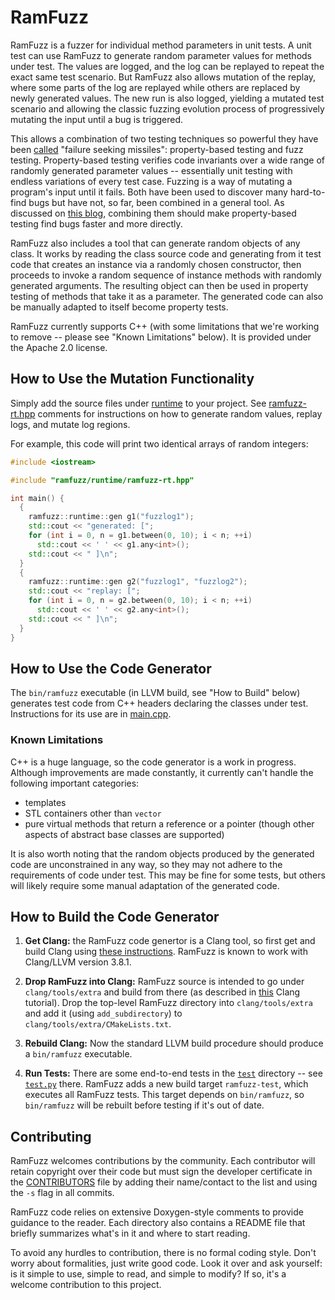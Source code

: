 # RamFuzz

RamFuzz is a fuzzer for individual method parameters in unit tests.  A unit test can use RamFuzz to generate random parameter values for methods under test.  The values are logged, and the log can be replayed to repeat the exact same test scenario.  But RamFuzz also allows mutation of the replay, where some parts of the log are replayed while others are replaced by newly generated values.  The new run is also logged, yielding a mutated test scenario and allowing the classic fuzzing evolution process of progressively mutating the input until a bug is triggered.

This allows a combination of two testing techniques so powerful they have been [called](https://ep2015.europython.eu/conference/talks/testing-with-two-failure-seeking-missiles-fuzzing-and-property-based-testing) "failure seeking missiles": property-based testing and fuzz testing.  Property-based testing verifies code invariants over a wide range of randomly generated parameter values -- essentially unit testing with endless variations of every test case.  Fuzzing is a way of mutating a program's input until it fails.  Both have been used to discover many hard-to-find bugs but have not, so far, been combined in a general tool.  As discussed on [this blog](http://danluu.com/testing/), combining them should make property-based testing find bugs faster and more directly.

RamFuzz also includes a tool that can generate random objects of any class.  It works by reading the class source code and generating from it test code that creates an instance via a randomly chosen constructor, then proceeds to invoke a random sequence of instance methods with randomly generated arguments.  The resulting object can then be used in property testing of methods that take it as a parameter.  The generated code can also be manually adapted to itself become property tests.

RamFuzz currently supports C++ (with some limitations that we're working to remove -- please see "Known Limitations" below).  It is provided under the Apache 2.0 license.

## How to Use the Mutation Functionality

Simply add the source files under [runtime](runtime) to your project.  See [ramfuzz-rt.hpp](runtime/ramfuzz-rt.hpp) comments for instructions on how to generate random values, replay logs, and mutate log regions.

For example, this code will print two identical arrays of random integers:

```c++
#include <iostream>

#include "ramfuzz/runtime/ramfuzz-rt.hpp"

int main() {
  {
    ramfuzz::runtime::gen g1("fuzzlog1");
    std::cout << "generated: [";
    for (int i = 0, n = g1.between(0, 10); i < n; ++i)
      std::cout << ' ' << g1.any<int>();
    std::cout << " ]\n";
  }
  {
    ramfuzz::runtime::gen g2("fuzzlog1", "fuzzlog2");
    std::cout << "replay: [";
    for (int i = 0, n = g2.between(0, 10); i < n; ++i)
      std::cout << ' ' << g2.any<int>();
    std::cout << " ]\n";
  }
}
```

## How to Use the Code Generator

The `bin/ramfuzz` executable (in LLVM build, see "How to Build" below) generates test code from C++ headers declaring the classes under test.  Instructions for its use are in [main.cpp](main.cpp).

### Known Limitations

C++ is a huge language, so the code generator is a work in progress.  Although improvements are made constantly, it currently can't handle the following important categories:
- templates
- STL containers other than `vector`
- pure virtual methods that return a reference or a pointer (though other aspects of abstract base classes are supported)

It is also worth noting that the random objects produced by the generated code are unconstrained in any way, so they may not adhere to the requirements of code under test.  This may be fine for some tests, but others will likely require some manual adaptation of the generated code.

## How to Build the Code Generator

1. **Get Clang:** the RamFuzz code genertor is a Clang tool, so first get and build Clang using [these instructions](http://clang.llvm.org/get_started.html).  RamFuzz is known to work with Clang/LLVM version 3.8.1.

2. **Drop RamFuzz into Clang:** RamFuzz source is intended to go under `clang/tools/extra` and build from there (as described in [this](http://clang.llvm.org/docs/LibASTMatchersTutorial.html#step-1-create-a-clangtool) Clang tutorial).  Drop the top-level RamFuzz directory into `clang/tools/extra` and add it (using `add_subdirectory`) to `clang/tools/extra/CMakeLists.txt`.

3. **Rebuild Clang:** Now the standard LLVM build procedure should produce a `bin/ramfuzz` executable.

4. **Run Tests:** There are some end-to-end tests in the [`test`](test) directory -- see [`test.py`](test/test.py) there.  RamFuzz adds a new build target `ramfuzz-test`, which executes all RamFuzz tests.  This target depends on `bin/ramfuzz`, so `bin/ramfuzz` will be rebuilt before testing if it's out of date.

## Contributing

RamFuzz welcomes contributions by the community.  Each contributor will retain copyright over their code but must sign the developer certificate in the [CONTRIBUTORS](CONTRIBUTORS) file by adding their name/contact to the list and using the `-s` flag in all commits.

RamFuzz code relies on extensive Doxygen-style comments to provide guidance to the reader.  Each directory also contains a README file that briefly summarizes what's in it and where to start reading.

To avoid any hurdles to contribution, there is no formal coding style.  Don't worry about formalities, just write good code.  Look it over and ask yourself: is it simple to use, simple to read, and simple to modify?  If so, it's a welcome contribution to this project.
